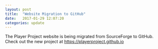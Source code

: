```yaml
---
layout: post
title:  "Website Migration to GitHub"
date:   2017-01-29 12:07:20
categories: update
---
```


The Player Project website is being migrated from SourceForge to GitHub.
Check out the new project at https://playerproject.github.io
